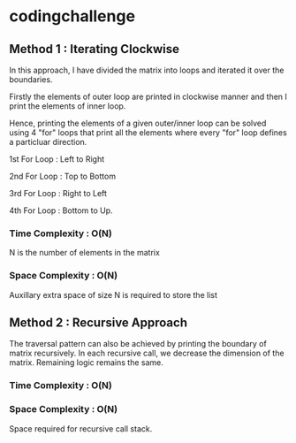 # codingchallenge

## Method 1 : Iterating Clockwise

In this approach, I have divided the matrix into loops and iterated it over the boundaries.

Firstly the elements of outer loop are printed in clockwise manner and then I print the elements of inner loop.

Hence, printing the elements of a given outer/inner loop can
be solved using 4 "for" loops that print all the elements where every "for" loop defines a particluar direction.

1st For Loop : Left to Right

2nd For Loop : Top to Bottom

3rd For Loop : Right to Left

4th For Loop : Bottom to Up.

### Time Complexity : O(N)
N is the number of elements in the matrix

### Space Complexity : O(N)
Auxillary extra space of size N is required to store the list


## Method 2 : Recursive Approach

The traversal pattern can also be achieved by printing the boundary of matrix recursively.
In each recursive call, we decrease the dimension of the matrix.
Remaining logic remains the same.

### Time Complexity : O(N)

### Space Complexity : O(N)
Space required for recursive call stack.
